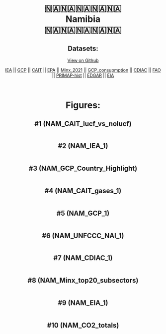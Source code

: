 
<center>
<h1 align="center">
🇳🇦🇳🇦🇳🇦🇳🇦🇳🇦
<br>
Namibia
<br>
🇳🇦🇳🇦🇳🇦🇳🇦🇳🇦
</h1>
<h2>Datasets:</h2>
<p><a href="https://github.com/dquintani/GreenhouseData/tree/master/country_data/NAM_Namibia/data">View on Github</a>
<br></p><p><a href="data/NAM_IEA.csv">IEA</a> || <a href="data/NAM_GCP.csv">GCP</a> || <a href="data/NAM_CAIT.csv">CAIT</a> || <a href="data/NAM_EPA.csv">EPA</a> || <a href="data/NAM_Minx_2021.csv">Minx_2021</a> || <a href="data/NAM_GCP_consupmption.csv">GCP_consupmption</a> || <a href="data/NAM_CDIAC.csv">CDIAC</a> || <a href="data/NAM_FAO.csv">FAO</a> || <a href="data/NAM_PRIMAP-hist.csv">PRIMAP-hist</a> || <a href="data/NAM_EDGAR.csv">EDGAR</a> || <a href="data/NAM_EIA.csv">EIA</a></p><p><br></p>
<h1>Figures:</h1><h2>#1 (NAM_CAIT_lucf_vs_nolucf)</h2>
<p><img alt="" src="figures/NAM_CAIT_lucf_vs_nolucf.png" /></p><h2>#2 (NAM_IEA_1)</h2>
<p><img alt="" src="figures/NAM_IEA_1.png" /></p><h2>#3 (NAM_GCP_Country_Highlight)</h2>
<p><img alt="" src="figures/NAM_GCP_Country_Highlight.png" /></p><h2>#4 (NAM_CAIT_gases_1)</h2>
<p><img alt="" src="figures/NAM_CAIT_gases_1.png" /></p><h2>#5 (NAM_GCP_1)</h2>
<p><img alt="" src="figures/NAM_GCP_1.png" /></p><h2>#6 (NAM_UNFCCC_NAI_1)</h2>
<p><img alt="" src="figures/NAM_UNFCCC_NAI_1.png" /></p><h2>#7 (NAM_CDIAC_1)</h2>
<p><img alt="" src="figures/NAM_CDIAC_1.png" /></p><h2>#8 (NAM_Minx_top20_subsectors)</h2>
<p><img alt="" src="figures/NAM_Minx_top20_subsectors.png" /></p><h2>#9 (NAM_EIA_1)</h2>
<p><img alt="" src="figures/NAM_EIA_1.png" /></p><h2>#10 (NAM_CO2_totals)</h2>
<p><img alt="" src="figures/NAM_CO2_totals.png" /></p>